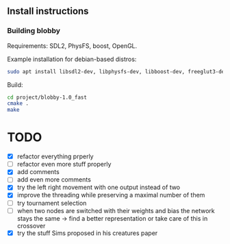 ## Install instructions
### Building blobby
Requirements: SDL2, PhysFS, boost, OpenGL.

Example installation for debian-based distros:
```bash
sudo apt install libsdl2-dev, libphysfs-dev, libboost-dev, freeglut3-dev
```

Build:
```bash
cd project/blobby-1.0_fast
cmake .
make
```

# TODO

* [x] refactor everything prperly
* [ ] refactor even more stuff properly
* [x] add comments
* [ ] add even more comments
* [x] try the left right movement with one output instead of two
* [x] improve the threading while preserving a maximal number of them
* [ ] try tournament selection
* [ ] when two nodes are switched with their weights and bias the network stays the same -> find a better representation or take care of this in crossover
* [x] try the stuff Sims proposed in his creatures paper
